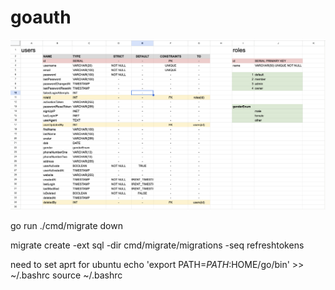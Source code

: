 # goauth

![auth user model](user_model.png)


<!-- run teh migartions and apply them -->
go run ./cmd/migrate down

<!-- create migration files -->
migrate create -ext sql -dir cmd/migrate/migrations -seq refreshtokens



need to set aprt for ubuntu
echo 'export PATH=$PATH:$HOME/go/bin' >> ~/.bashrc
source ~/.bashrc